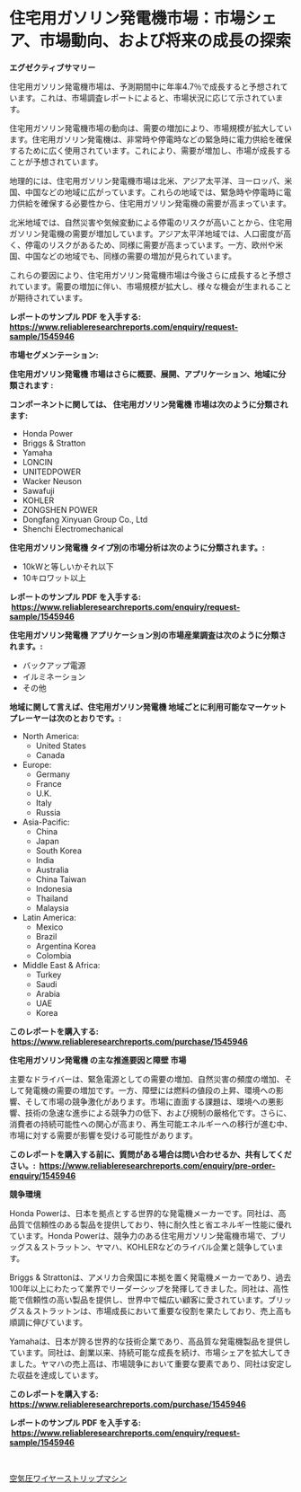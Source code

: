 <p><h1>住宅用ガソリン発電機市場：市場シェア、市場動向、および将来の成長の探索</h1></p><p><strong>エグゼクティブサマリー</strong></p>
<p><p>住宅用ガソリン発電機市場は、予測期間中に年率4.7％で成長すると予想されています。これは、市場調査レポートによると、市場状況に応じて示されています。</p><p>住宅用ガソリン発電機市場の動向は、需要の増加により、市場規模が拡大しています。住宅用ガソリン発電機は、非常時や停電時などの緊急時に電力供給を確保するために広く使用されています。これにより、需要が増加し、市場が成長することが予想されています。</p><p>地理的には、住宅用ガソリン発電機市場は北米、アジア太平洋、ヨーロッパ、米国、中国などの地域に広がっています。これらの地域では、緊急時や停電時に電力供給を確保する必要性から、住宅用ガソリン発電機の需要が高まっています。</p><p>北米地域では、自然災害や気候変動による停電のリスクが高いことから、住宅用ガソリン発電機の需要が増加しています。アジア太平洋地域では、人口密度が高く、停電のリスクがあるため、同様に需要が高まっています。一方、欧州や米国、中国などの地域でも、同様の需要の増加が見られています。</p><p>これらの要因により、住宅用ガソリン発電機市場は今後さらに成長すると予想されています。需要の増加に伴い、市場規模が拡大し、様々な機会が生まれることが期待されています。</p></p>
<p><strong>レポートのサンプル PDF を入手する: <a href="https://www.reliableresearchreports.com/enquiry/request-sample/1545946">https://www.reliableresearchreports.com/enquiry/request-sample/1545946</a></strong></p>
<p><strong>市場セグメンテーション:</strong></p>
<p><strong> 住宅用ガソリン発電機 市場はさらに概要、展開、アプリケーション、地域に分類されます :</strong></p>
<p><strong>コンポーネントに関しては、 住宅用ガソリン発電機 市場は次のように分類されます: &nbsp;</strong></p>
<p><ul><li>Honda Power</li><li>Briggs & Stratton</li><li>Yamaha</li><li>LONCIN</li><li>UNITEDPOWER</li><li>Wacker Neuson</li><li>Sawafuji</li><li>KOHLER</li><li>ZONGSHEN POWER</li><li>Dongfang Xinyuan Group Co., Ltd</li><li>Shenchi Electromechanical</li></ul></p>
<p><strong> 住宅用ガソリン発電機 タイプ別の市場分析は次のように分類されます。:</strong></p>
<p><ul><li>10kWと等しいかそれ以下</li><li>10キロワット以上</li></ul></p>
<p><strong>レポートのサンプル PDF を入手する: &nbsp;<a href="https://www.reliableresearchreports.com/enquiry/request-sample/1545946">https://www.reliableresearchreports.com/enquiry/request-sample/1545946</a></strong></p>
<p><strong> 住宅用ガソリン発電機 アプリケーション別の市場産業調査は次のように分類されます。:</strong></p>
<p><ul><li>バックアップ電源</li><li>イルミネーション</li><li>その他</li></ul></p>
<p><strong>地域に関して言えば、住宅用ガソリン発電機 地域ごとに利用可能なマーケットプレーヤーは次のとおりです。:</strong></p>
<p><ul>
    <li>
        North America:
        <ul>
            <li>United States</li>
            <li>Canada</li>
        </ul>
    </li>
    <li>
        Europe:
        <ul>
            <li>Germany</li>
            <li>France</li>
            <li>U.K.</li>
            <li>Italy</li>
            <li>Russia</li>
        </ul>
    </li>
    <li>
        Asia-Pacific:
        <ul>
            <li>China</li>
            <li>Japan</li>
            <li>South Korea</li>
            <li>India</li>
            <li>Australia</li>
            <li>China Taiwan</li>
            <li>Indonesia</li>
            <li>Thailand</li>
            <li>Malaysia</li>
        </ul>
    </li>
    <li>
        Latin America:
        <ul>
            <li>Mexico</li>
            <li>Brazil</li>
            <li>Argentina Korea</li>
            <li>Colombia</li>
        </ul>
    </li>
    <li>
        Middle East & Africa:
        <ul>
            <li>Turkey</li>
            <li>Saudi</li>
            <li>Arabia</li>
            <li>UAE</li>
            <li>Korea</li>
        </ul>
    </li>
    </ul></p>
<p><strong>このレポートを購入する: &nbsp;<a href="https://www.reliableresearchreports.com/purchase/1545946">https://www.reliableresearchreports.com/purchase/1545946</a></strong></p>
<p><strong>住宅用ガソリン発電機 の主な推進要因と障壁 市場</strong></p>
<p><p>主要なドライバーは、緊急電源としての需要の増加、自然災害の頻度の増加、そして発電機の需要の増加です。一方、障壁には燃料の値段の上昇、環境への影響、そして市場の競争激化があります。市場に直面する課題は、環境への悪影響、技術の急速な進歩による競争力の低下、および規制の厳格化です。さらに、消費者の持続可能性への関心が高まり、再生可能エネルギーへの移行が進む中、市場に対する需要が影響を受ける可能性があります。</p></p>
<p><strong>このレポートを購入する前に、質問がある場合は問い合わせるか、共有してください。:&nbsp; <a href="https://www.reliableresearchreports.com/enquiry/pre-order-enquiry/1545946">https://www.reliableresearchreports.com/enquiry/pre-order-enquiry/1545946</a></strong></p>
<p><strong>競争環境</strong></p>
<p><p>Honda Powerは、日本を拠点とする世界的な発電機メーカーです。同社は、高品質で信頼性のある製品を提供しており、特に耐久性と省エネルギー性能に優れています。Honda Powerは、競争力のある住宅用ガソリン発電機市場で、ブリッグス＆ストラットン、ヤマハ、KOHLERなどのライバル企業と競争しています。</p><p>Briggs & Strattonは、アメリカ合衆国に本拠を置く発電機メーカーであり、過去100年以上にわたって業界でリーダーシップを発揮してきました。同社は、高性能で信頼性の高い製品を提供し、世界中で幅広い顧客に愛されています。ブリッグス＆ストラットンは、市場成長において重要な役割を果たしており、売上高も順調に伸びています。</p><p>Yamahaは、日本が誇る世界的な技術企業であり、高品質な発電機製品を提供しています。同社は、創業以来、持続可能な成長を続け、市場シェアを拡大してきました。ヤマハの売上高は、市場競争において重要な要素であり、同社は安定した収益を達成しています。</p></p>
<p><strong>このレポートを購入する: &nbsp; <a href="https://www.reliableresearchreports.com/purchase/1545946">https://www.reliableresearchreports.com/purchase/1545946</a></strong></p>
<p><strong>レポートのサンプル PDF を入手する: &nbsp;<a href="https://www.reliableresearchreports.com/enquiry/request-sample/1545946">https://www.reliableresearchreports.com/enquiry/request-sample/1545946</a></strong><strong></strong></p>
<p>&nbsp;</p>
<p><p><a href="https://github.com/one-cool-chick/Market-Research-Report-List-1/blob/main/511383413207.md">空気圧ワイヤーストリップマシン</a></p></p>